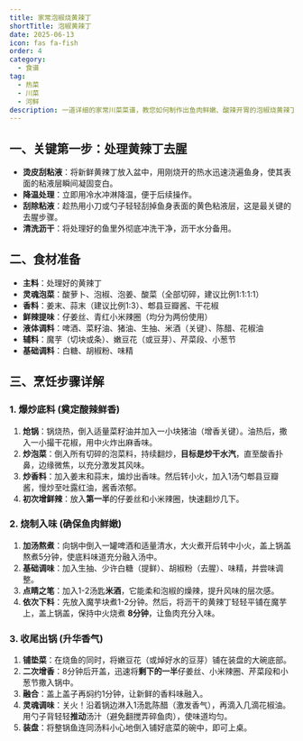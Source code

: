 ```yaml
---
title: 家常泡椒烧黄辣丁
shortTitle: 泡椒黄辣丁
date: 2025-06-13
icon: fas fa-fish
order: 4
category:
  - 食谱
tag:
  - 热菜
  - 川菜
  - 河鲜
description: 一道详细的家常川菜菜谱，教您如何制作出鱼肉鲜嫩、酸辣开胃的泡椒烧黄辣丁。从关键的去腥步骤到炒制底料、精准调味，每一步都有讲究，让您在家也能做出餐厅级的美味。
---
```


## 一、关键第一步：处理黄辣丁去腥

- **烫皮刮粘液**：将新鲜黄辣丁放入盆中，用刚烧开的热水迅速浇遍鱼身，使其表面的粘液层瞬间凝固变白。
- **降温处理**：立即用冷水冲淋降温，便于后续操作。
- **刮除粘液**：趁热用小刀或勺子轻轻刮掉鱼身表面的黄色粘液层，这是最关键的去腥步骤。
- **清洗沥干**：将处理好的鱼里外彻底冲洗干净，沥干水分备用。

## 二、食材准备

- **主料**：处理好的黄辣丁
- **灵魂泡菜**：酸萝卜、泡椒、泡姜、酸菜（全部切碎，建议比例1:1:1:1）
- **香料**：姜末、蒜末（建议比例1:3）、郫县豆瓣酱、干花椒
- **鲜辣提味**：仔姜丝、青红小米辣圈（均分为两份使用）
- **液体调料**：啤酒、菜籽油、猪油、生抽、米酒（关键）、陈醋、花椒油
- **辅料**：魔芋（切块或条）、嫩豆花（或豆芽）、芹菜段、小葱节
- **基础调料**：白糖、胡椒粉、味精

## 三、烹饪步骤详解

### 1. 爆炒底料 (奠定酸辣鲜香)

1.  **炝锅**：锅烧热，倒入适量菜籽油并加入一小块猪油（增香关键）。油热后，撒入一小撮干花椒，用中火炸出麻香味。
2.  **炒泡菜**：倒入所有切碎的泡菜料，持续翻炒，**目标是炒干水汽**，直至酸香扑鼻，边缘微焦，以充分激发其风味。
3.  **炒香料**：加入姜末和蒜末，煸炒出香味。然后转小火，加入1汤勺郫县豆瓣酱，慢炒至吐露红油，酱香浓郁。
4.  **初次增鲜辣**：放入**第一半**的仔姜丝和小米辣圈，快速翻炒几下。

### 2. 烧制入味 (确保鱼肉鲜嫩)

1.  **加汤熬煮**：向锅中倒入一罐啤酒和适量清水，大火煮开后转中小火，盖上锅盖熬煮5分钟，使底料味道充分融入汤中。
2.  **基础调味**：加入生抽、少许白糖（提鲜）、胡椒粉（去腥）、味精，并尝味调整。
3.  **点睛之笔**：加入1-2汤匙**米酒**，它能柔和泡椒的燥辣，提升风味的层次感。
4.  **依次下料**：先放入魔芋块煮1-2分钟。然后，将沥干的黄辣丁轻轻平铺在魔芋上，盖上锅盖，保持中火烧煮 **8分钟**，让鱼肉充分入味。

### 3. 收尾出锅 (升华香气)

1.  **铺垫菜**：在烧鱼的同时，将嫩豆花（或焯好水的豆芽）铺在装盘的大碗底部。
2.  **二次增香**：8分钟后开盖，迅速将**剩下的一半**仔姜丝、小米辣圈、芹菜段和小葱节撒入锅中。
3.  **融合**：盖上盖子再焖约1分钟，让新鲜的香料味融入。
4.  **灵魂调味**：关火！沿着锅边淋入1汤匙陈醋（激发香气），再滴入几滴花椒油。用勺子背轻轻**推动**汤汁（避免翻搅弄碎鱼肉），使味道均匀。
5.  **装盘**：将整锅鱼连同汤料小心地倒入铺好底菜的碗中，即可上桌。